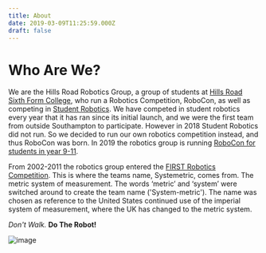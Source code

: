 ```yaml
---
title: About
date: 2019-03-09T11:25:59.000Z
draft: false
---
```

# Who Are We?

We are the Hills Road Robotics Group, a group of students at [Hills Road Sixth Form College](https://www.hillsroad.ac.uk/), who run a Robotics Competition, RoboCon, as well as competing in [Student Robotics](https://studentrobotics.org/). We have competed in student robotics every year that it has ran since its initial launch, and we were the first team from outside Southampton to participate. However in 2018 Student Robotics did not run. So we decided to run our own robotics competition instead, and thus RoboCon was born. In 2019 the robotics group is running [RoboCon for students in year 9-11](https://hr-robocon.org/blog/announcement-robocon-2019.html).

From 2002-2011 the robotics group entered the [FIRST Robotics Competition](https://www.firstinspires.org/robotics/frc/). This is where the teams name, Systemetric, comes from. The metric system of measurement. The words ‘metric’ and ‘system’ were switched around to create the team name ('System-metric'). The name was chosen as reference to the United States continued use of the imperial system of measurement, where the UK has changed to the metric system.

_Don't Walk._ **Do The Robot!**

![image](/gallery/images/1winners.jpg)
